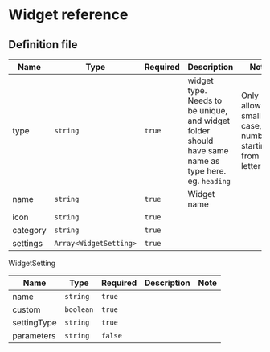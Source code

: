 Widget reference
==========

Definition file
-------

| Name | Type | Required | Description | Note |
|------|------|----------|-------------|------|
|  type    |  `string`    |    `true`      |  widget type. Needs to be unique, and widget folder should have same name as type here.  eg.  `heading`        |   Only allow small case, -, numbers, starting from letter    |
|  name    |  `string`    |    `true`      |   Widget name          |      |
|  icon    |  `string`    |    `true`      |             |      |
|  category    |  `string`    |   `true`       |             |      |
|  settings    |  `Array<WidgetSetting>`    |   `true`       |             |      |



WidgetSetting


| Name | Type | Required | Description | Note |
|------|------|----------|-------------|------|
|  name    |  `string`    |    `true`      |             |      |
|  custom    |  `boolean`    |    `true`      |             |      |
|  settingType    |  `string`    |    `true`      |             |      |
|  parameters    |  `string`    |    `false`      |             |      |
